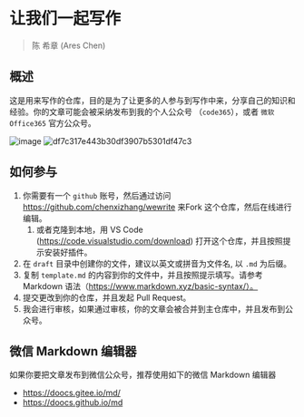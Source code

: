 # 让我们一起写作
> 陈 希章 (Ares Chen) 

## 概述

这是用来写作的仓库，目的是为了让更多的人参与到写作中来，分享自己的知识和经验。你的文章可能会被采纳发布到我的个人公众号 （`code365`），或者 `微软Office365` 官方公众号。

![image](https://github.com/chenxizhang/wewrite/assets/1996954/4cf1edc1-66f5-41ca-aa92-9bf276e731e8)
![df7c317e443b30df3907b5301df47c3](https://github.com/chenxizhang/wewrite/assets/1996954/85db13a6-4635-4b74-a3a8-8568edc64532)

## 如何参与

1. 你需要有一个 `github` 账号，然后通过访问 <https://github.com/chenxizhang/wewrite> 来Fork 这个仓库，然后在线进行编辑。
    1. 或者克隆到本地，用 VS Code (<https://code.visualstudio.com/download>) 打开这个仓库，并且按照提示安装好插件。
1. 在 `draft` 目录中创建你的文件，建议以英文或拼音为文件名, 以 `.md` 为后缀。
1. 复制 `template.md` 的内容到你的文件中，并且按照提示填写。请参考 Markdown 语法（https://www.markdown.xyz/basic-syntax/）。
1. 提交更改到你的仓库，并且发起 Pull Request。
1. 我会进行审核，如果通过审核，你的文章会被合并到主仓库中，并且发布到公众号。

## 微信 Markdown 编辑器

如果你要把文章发布到微信公众号，推荐使用如下的微信 Markdown 编辑器

- https://doocs.gitee.io/md/
- https://doocs.github.io/md


